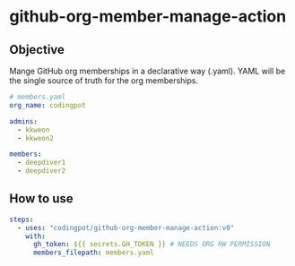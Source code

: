 # github-org-member-manage-action

## Objective

Mange GitHub org memberships in a declarative way (.yaml).
YAML will be the single source of truth for the org memberships.

```yaml
# members.yaml
org_name: codingpot

admins:
  - kkweon
  - kkweon2

members:
  - deepdiver1
  - deepdiver2
```

## How to use

```yaml
steps:
  - uses: "codingpot/github-org-member-manage-action:v0"
    with:
      gh_token: ${{ secrets.GH_TOKEN }} # NEEDS ORG RW PERMISSION
      members_filepath: members.yaml
```
